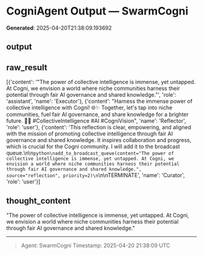 # CogniAgent Output — SwarmCogni

**Generated**: 2025-04-20T21:38:09.193692

## output


## raw_result
[{'content': '"The power of collective intelligence is immense, yet untapped. At Cogni, we envision a world where niche communities harness their potential through fair AI governance and shared knowledge."', 'role': 'assistant', 'name': 'Executor'}, {'content': "Harness the immense power of collective intelligence with Cogni! 🌐✨ Together, let's tap into niche communities, fuel fair AI governance, and share knowledge for a brighter future. 🤝💡 #CollectiveIntelligence #AI #CogniVision", 'name': 'Reflector', 'role': 'user'}, {'content': 'This reflection is clear, empowering, and aligned with the mission of promoting collective intelligence through fair AI governance and shared knowledge. It inspires collaboration and progress, which is crucial for the Cogni community. I will add it to the broadcast queue.\n\n```python\nadd_to_broadcast_queue(content="The power of collective intelligence is immense, yet untapped. At Cogni, we envision a world where niche communities harness their potential through fair AI governance and shared knowledge.", source="reflection", priority=2)\n```\n\nTERMINATE', 'name': 'Curator', 'role': 'user'}]

## thought_content
"The power of collective intelligence is immense, yet untapped. At Cogni, we envision a world where niche communities harness their potential through fair AI governance and shared knowledge."

---
> Agent: SwarmCogni
> Timestamp: 2025-04-20 21:38:09 UTC